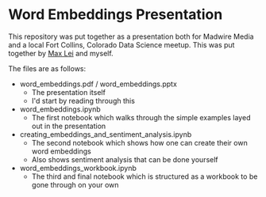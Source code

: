 # Word Embeddings Presentation

This repository was put together as a presentation both for Madwire Media and a local Fort Collins, Colorado Data Science meetup. This was put together by [Max Lei](https://github.com/mxlei01) and myself.

The files are as follows:

- word_embeddings.pdf / word_embeddings.pptx
  - The presentation itself
  - I'd start by reading through this
- word_embeddings.ipynb
  - The first notebook which walks through the simple examples layed out in the presentation
- creating_embeddings_and_sentiment_analysis.ipynb
  - The second notebook which shows how one can create their own word embeddings
  - Also shows sentiment analysis that can be done yourself
- word_embeddings_workbook.ipynb
  - The third and final notebook which is structured as a workbook to be gone through on your own
